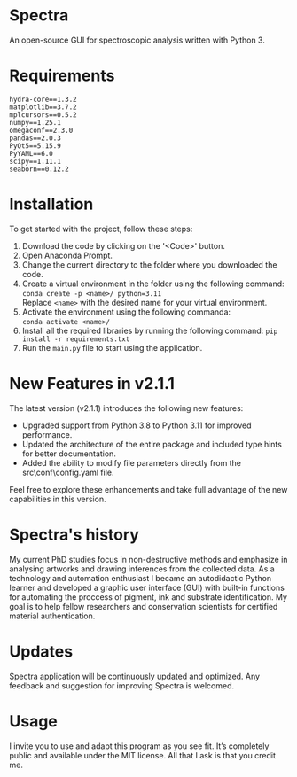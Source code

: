 # Spectra
An open-source GUI for spectroscopic analysis written with Python 3.

# Requirements
`hydra-core==1.3.2`<br>
`matplotlib==3.7.2`<br>
`mplcursors==0.5.2`<br>
`numpy==1.25.1`<br>
`omegaconf==2.3.0`<br>
`pandas==2.0.3`<br>
`PyQt5==5.15.9`<br>
`PyYAML==6.0`<br>
`scipy==1.11.1`<br>
`seaborn==0.12.2`<br>

# Installation

To get started with the project, follow these steps:

1. Download the code by clicking on the '\<Code\>' button.
2. Open Anaconda Prompt.
3. Change the current directory to the folder where you downloaded the code.
4. Create a virtual environment in the folder using the following command: <br>
`conda create -p <name>/ python=3.11`<br>
Replace `<name>` with the desired name for your virtual environment.
5. Activate the environment using the following commanda:<br>
`conda activate <name>/`
6. Install all the required libraries by running the following command:
`pip install -r requirements.txt`
7. Run the `main.py` file to start using the application.

# New Features in v2.1.1
The latest version (v2.1.1) introduces the following new features:

- Upgraded support from Python 3.8 to Python 3.11 for improved performance.
- Updated the architecture of the entire package and included type hints for better documentation.
- Added the ability to modify file parameters directly from the src\conf\config.yaml file.

Feel free to explore these enhancements and take full advantage of the new capabilities in this version.

# Spectra's history
My current PhD studies focus in non-destructive methods and emphasize in analysing artworks and drawing inferences from the collected data. As a technology and automation enthusiast I became an autodidactic Python learner and developed a graphic user interface (GUI) with built-in functions for automating the proccess of pigment, ink and substrate identification. My goal is to help fellow researchers and conservation scientists for certified material authentication.

# Updates
Spectra application will be continuously updated and optimized. Any feedback and suggestion for improving Spectra is welcomed.

# Usage
I invite you to use and adapt this program as you see fit. It’s completely public and available under the MIT license. All that I ask is that you credit me.

